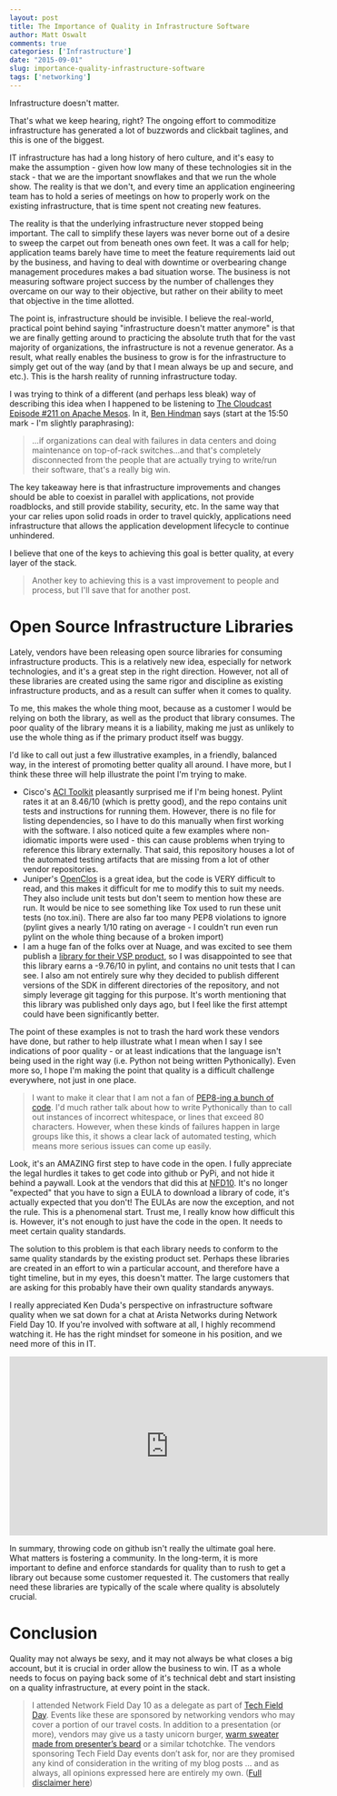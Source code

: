 ```yaml
---
layout: post
title: The Importance of Quality in Infrastructure Software
author: Matt Oswalt
comments: true
categories: ['Infrastructure']
date: "2015-09-01"
slug: importance-quality-infrastructure-software
tags: ['networking']
---
```



Infrastructure doesn't matter.

That's what we keep hearing, right? The ongoing effort to commoditize infrastructure has generated a lot of buzzwords and clickbait taglines, and this is one of the biggest.

IT infrastructure has had a long history of hero culture, and it's easy to make the assumption - given how low many of these technologies sit in the stack - that we are the important snowflakes and that we run the whole show. The reality is that we don't, and every time an application engineering team has to hold a series of meetings on how to properly work on the existing infrastructure, that is time spent not creating new features.

The reality is that the underlying infrastructure never stopped being important. The call to simplify these layers was never borne out of a desire to sweep the carpet out from beneath ones own feet. It was a call for help; application teams barely have time to meet the feature requirements laid out by the business, and having to deal with downtime or overbearing change management procedures makes a bad situation worse. The business is not measuring software project success by the number of challenges they overcame on our way to their objective, but rather on their ability to meet that objective in the time allotted.

The point is, infrastructure should be invisible. I believe the real-world, practical point behind saying "infrastructure doesn't matter anymore" is that we are finally getting around to practicing the absolute truth that for the vast majority of organizations, the infrastructure is not a revenue generator. As a result, what really enables the business to grow is for the infrastructure to simply get out of the way (and by that I mean always be up and secure, and etc.). This is the harsh reality of running infrastructure today.

I was trying to think of a different (and perhaps less bleak) way of describing this idea when I happened to be listening to [The Cloudcast Episode #211 on Apache Mesos](http://www.thecloudcast.net/2015/08/the-cloudcast-211-mesosphere-dcos.html). In it, [Ben Hindman](https://twitter.com/benh) says (start at the 15:50 mark - I'm slightly paraphrasing):

> ...if organizations can deal with failures in data centers and doing maintenance on top-of-rack switches...and that's completely disconnected from the people that are actually trying to write/run their software, that's a really big win.

The key takeaway here is that infrastructure improvements and changes should be able to coexist in parallel with applications, not provide roadblocks, and still provide stability, security, etc. In the same way that your car relies upon solid roads in order to travel quickly, applications need infrastructure that allows the application development lifecycle to continue unhindered.

I believe that one of the keys to achieving this goal is better quality, at every layer of the stack.

> Another key to achieving this is a vast improvement to people and process, but I'll save that for another post.

# Open Source Infrastructure Libraries

Lately, vendors have been releasing open source libraries for consuming infrastructure products. This is a relatively new idea, especially for network technologies, and it's a great step in the right direction. However, not all of these libraries are created using the same rigor and discipline as existing infrastructure products, and as a result can suffer when it comes to quality.

To me, this makes the whole thing moot, because as a customer I would be relying on both the library, as well as the product that library consumes. The poor quality of the library means it is a liability, making me just as unlikely to use the whole thing as if the primary product itself was buggy.

I'd like to call out just a few illustrative examples, in a friendly, balanced way, in the interest of promoting better quality all around. I have more, but I think these three will help illustrate the point I'm trying to make.

- Cisco's [ACI Toolkit](https://github.com/datacenter/acitoolkit) pleasantly surprised me if I'm being honest. Pylint rates it at an 8.46/10 (which is pretty good), and the repo contains unit tests and instructions for running them. However, there is no file for listing dependencies, so I have to do this manually when first working with the software. I also noticed quite a few examples where non-idiomatic imports were used - this can cause problems when trying to reference this library externally. That said, this repository houses a lot of the automated testing artifacts that are missing from a lot of other vendor repositories.
- Juniper's [OpenClos](https://github.com/Juniper/OpenClos) is a great idea, but the code is VERY difficult to read, and this makes it difficult for me to modify this to suit my needs. They also include unit tests but don't seem to mention how these are run. It would be nice to see something like Tox used to run these unit tests (no tox.ini). There are also far too many PEP8 violations to ignore (pylint gives a nearly 1/10 rating on average - I couldn't run even run pylint on the whole thing because of a broken import)
- I am a huge fan of the folks over at Nuage, and was excited to see them publish a [library for their VSP product](https://github.com/nuagenetworks/vspk), so I was disappointed to see that this library earns a -9.76/10 in pylint, and contains no unit tests that I can see. I also am not entirely sure why they decided to publish different versions of the SDK in different directories of the repository, and not simply leverage git tagging for this purpose. It's worth mentioning that this library was published only days ago, but I feel like the first attempt could have been significantly better.

The point of these examples is not to trash the hard work these vendors have done, but rather to help illustrate what I mean when I say I see indications of poor quality - or at least indications that the language isn't being used in the right way (i.e. Python not being written Pythonically). Even more so, I hope I'm making the point that quality is a difficult challenge everywhere, not just in one place.

> I want to make it clear that I am not a fan of [PEP8-ing a bunch of code](https://www.youtube.com/watch?v=wf-BqAjZb8M). I'd much rather talk about how to write Pythonically than to call out instances of incorrect whitespace, or lines that exceed 80 characters. However, when these kinds of failures happen in large groups like this, it shows a clear lack of automated testing, which means more serious issues can come up easily.

Look, it's an AMAZING first step to have code in the open. I fully appreciate the legal hurdles it takes to get code into github or PyPi, and not hide it behind a paywall. Look at the vendors that did this at [NFD10](http://techfieldday.com/event/nfd10/). It's no longer "expected" that you have to sign a EULA to download a library of code, it's actually expected that you don't! The EULAs are now the exception, and not the rule. This is a phenomenal start. Trust me, I really know how difficult this is. However, it's not enough to just have the code in the open. It needs to meet certain quality standards.

The solution to this problem is that each library needs to conform to the same quality standards by the existing product set. Perhaps these libraries are created in an effort to win a particular account, and therefore have a tight timeline, but in my eyes, this doesn't matter. The large customers that are asking for this probably have their own quality standards anyways.

I really appreciated Ken Duda's perspective on infrastructure software quality when we sat down for a chat at Arista Networks during Network Field Day 10. If you're involved with software at all, I highly recommend watching it. He has the right mindset for someone in his position, and we need more of this in IT.

<iframe width="560" height="315" src="https://www.youtube.com/embed/VdJZq4dRjf4" frameborder="0" allowfullscreen></iframe>

In summary, throwing code on github isn't really the ultimate goal here. What matters is fostering a community. In the long-term, it is more important to define and enforce standards for quality than to rush to get a library out because some customer requested it. The customers that really need these libraries are typically of the scale where quality is absolutely crucial.

# Conclusion

Quality may not always be sexy, and it may not always be what closes a big account, but it is crucial in order allow the business to win. IT as a whole needs to focus on paying back some of it's technical debt and start insisting on a quality infrastructure, at every point in the stack.

> I attended Network Field Day 10 as a delegate as part of [Tech Field Day](http://techfieldday.com/about/). Events like these are sponsored by networking vendors who may cover a portion of our travel costs. In addition to a presentation (or more), vendors may give us a tasty unicorn burger, [warm sweater made from presenter’s beard](http://www.youtube.com/watch?v=oQrJk9JzW8o) or a similar tchotchke. The vendors sponsoring Tech Field Day events don’t ask for, nor are they promised any kind of consideration in the writing of my blog posts … and as always, all opinions expressed here are entirely my own. ([Full disclaimer here](https://oswalt.dev/disclaimers/))